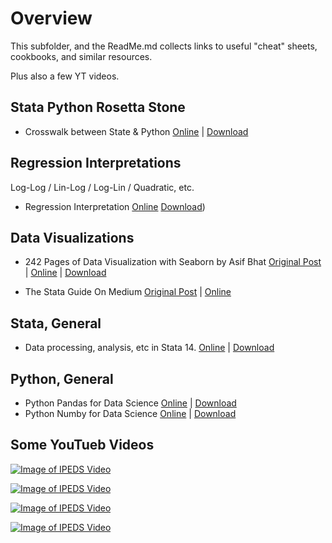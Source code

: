 # Overview

This subfolder, and the ReadMe.md collects links to useful "cheat" sheets, cookbooks, and similar resources.

Plus also a few YT videos.

## Stata Python Rosetta Stone
- Crosswalk between State & Python [Online](https://github.com/adamrossnelson/StataQuickReference/blob/master/chtshts/StataPythonRosettaStoneCheat.pdf) | 
[Download](https://github.com/adamrossnelson/StataQuickReference/raw/master/chtshts/StataPythonRosettaStoneCheat.pdf)

## Regression Interpretations
Log-Log / Lin-Log / Log-Lin / Quadratic, etc.

- Regression Interpretation [Online](https://github.com/adamrossnelson/StataQuickReference/blob/master/chtshts/Regression%20Interp%20Cheat%20Sheet%201.0.pdf)
[Download](https://github.com/adamrossnelson/StataQuickReference/raw/master/chtshts/Regression%20Interp%20Cheat%20Sheet%201.0.pdf))

## Data Visualizations
- 242 Pages of Data Visualization with Seaborn by Asif Bhat [Original Post](https://www.linkedin.com/feed/update/urn:li:activity:6767501269658664961?updateEntityUrn=urn%3Ali%3Afs_feedUpdate%3A%28V2%2Curn%3Ali%3Aactivity%3A6767501269658664961%29) | 
[Online](https://github.com/adamrossnelson/StataQuickReference/blob/master/chtshts/242PagesSeaborn.pdf) | 
[Download](https://github.com/adamrossnelson/StataQuickReference/raw/master/chtshts/242PagesSeaborn.pdf)

- The Stata Guide On Medium [Original Post](https://twitter.com/TStatSrl/status/1362798659251879939) | [Online](https://medium.com/the-stata-guide)

## Stata, General
- Data processing, analysis, etc in Stata 14. [Online](https://github.com/adamrossnelson/StataQuickReference/blob/master/chtshts/AllCheatSheets.pdf) | 
[Download](https://github.com/adamrossnelson/StataQuickReference/raw/master/chtshts/AllCheatSheets.pdf)

## Python, General
- Python Pandas for Data Science [Online](https://github.com/adamrossnelson/StataQuickReference/blob/master/chtshts/PandasPythonForDataScience.pdf) | 
[Download](https://github.com/adamrossnelson/StataQuickReference/raw/master/chtshts/PandasPythonForDataScience.pdf)
- Python Numby for Data Science [Online](https://github.com/adamrossnelson/StataQuickReference/blob/master/chtshts/PythonNumpyDataScience.pdf) |
[Download](https://github.com/adamrossnelson/StataQuickReference/raw/master/chtshts/PythonNumpyDataScience.pdf)

## Some YouTueb Videos

[![Image of IPEDS Video](http://img.youtube.com/vi/6bi6xyzUq6Y/0.jpg)](https://www.youtube.com/watch?v=6bi6xyzUq6Y)

[![Image of IPEDS Video](http://img.youtube.com/vi/LQ18ffAeWU0/0.jpg)](https://www.youtube.com/watch?v=LQ18ffAeWU0)

[![Image of IPEDS Video](http://img.youtube.com/vi/wu_D3JjuKiQ/0.jpg)](https://www.youtube.com/watch?v=wu_D3JjuKiQ)

[![Image of IPEDS Video](http://img.youtube.com/vi/-vqxqn9S044/0.jpg)](https://www.youtube.com/watch?v=-vqxqn9S044)
